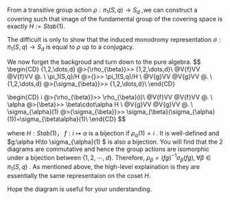 From a transitive group action  $\rho:\pi_1(S,q)\to S_d$ ,we can construct a covering such that image of the fundamental group of the covering space is exactly $H:=Stab(1)$. 

The difficult is only to show that the induced monodromy representation $\sigma:\pi_1(S,q)\to S_d$ is equal to $\rho$ up to a conjugacy.

We now forget the backgroud and turn down to the pure algebra.
$$
\begin{CD} 
\{1,2,\dots,d\} @>{\rho_{\beta}}>> \{1,2,\dots,d\}\\ 
@V{f}VV @V{f}VV @. \\ 
\pi_1(S,q)/H @>{}>> \pi_1(S,q)/H \\ 
@V{g}VV @V{g}VV @. \\ 
\{1,2,\dots,d\} @>{\sigma_{\beta}}>> \{1,2,\dots,d\}\\ 
\end{CD}

\begin{CD} 
i @>{\rho_{\beta}}>> \rho_{\beta}(i)\\ 
@V{f}VV @V{f}VV @. \\ 
\alpha @>{\beta}>> \beta\cdot\alpha H  \\ 
@V{g}VV @V{g}VV @. \\ 
\sigma_{\alpha}(1) @>{\sigma_{\beta}}>> \sigma_{\beta}(\sigma_{\alpha}(1))=\sigma_{\beta\alpha}(1)\\ 
\end{CD}
$$


where  $H:Stab(1)$， $f:i\mapsto \alpha$ is a bijection if $\rho_\alpha(1)=i$ . It is well-defined and $g:\alpha H\to \sigma_{\alpha}(1) $ is also a bijection. You will find that the 2 diagrams are commutative and hence the group actions  are isomorphic under a bijection between $\{1,2,\cdots,d\}$.  Therefore, $\rho_{\beta}=(fg)^{-1}\sigma_{\beta}(fg),\forall \beta\in \pi_1(S,q)$ . As mentioned above, the high-level explaination is they are essentially the same representaion on the coset $H$. 

Hope the diagram is useful for your understanding.

